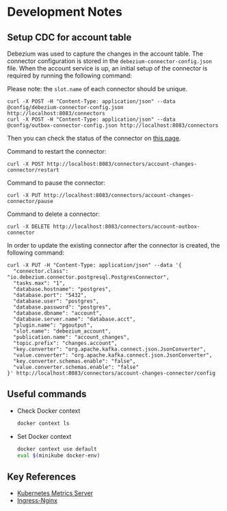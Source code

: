 # Development Notes
  
## Setup CDC for account table

Debezium was used to capture the changes in the account table. The connector configuration is stored in the `debezium-connector-config.json` file.
When the account service is up, an initial setup of the connector is required by running the following command:

Please note: the `slot.name` of each connector should be unique.

```shell
curl -X POST -H "Content-Type: application/json" --data @config/debezium-connector-config.json http://localhost:8083/connectors
curl -X POST -H "Content-Type: application/json" --data @config/outbox-connector-config.json http://localhost:8083/connectors
```

Then you can check the status of the connector on [this page](http://localhost:8083/connectors/account-changes-connector/status).

Command to restart the connector:

```shell
curl -X POST http://localhost:8083/connectors/account-changes-connector/restart
```

Command to pause the connector:

```shell
curl -X PUT http://localhost:8083/connectors/account-changes-connector/pause
```

Command to delete a connector:

```shell
curl -X DELETE http://localhost:8083/connectors/account-outbox-connector
```

In order to update the existing connector after the connector is created, the following command:

```shell
curl -X PUT -H "Content-Type: application/json" --data '{
  "connector.class": "io.debezium.connector.postgresql.PostgresConnector",
  "tasks.max": "1",
  "database.hostname": "postgres",
  "database.port": "5432",
  "database.user": "postgres",
  "database.password": "postgres",
  "database.dbname": "account",
  "database.server.name": "database.acct",
  "plugin.name": "pgoutput",
  "slot.name": "debezium_account",
  "publication.name": "account_changes",
  "topic.prefix": "changes.account",
  "key.converter": "org.apache.kafka.connect.json.JsonConverter",
  "value.converter": "org.apache.kafka.connect.json.JsonConverter",
  "key.converter.schemas.enable": "false",
  "value.converter.schemas.enable": "false"
}' http://localhost:8083/connectors/account-changes-connector/config
```

## Useful commands

* Check Docker context
    ```bash
    docker context ls
    ```
* Set Docker context
    ```bash
    docker context use default
    eval $(minikube docker-env)
    ```

## Key References

* [Kubernetes Metrics Server](https://github.com/kubernetes-sigs/metrics-server/tree/master/charts/metrics-server)
* [Ingress-Nginx](https://kubernetes.github.io/ingress-nginx/user-guide/nginx-configuration/)
